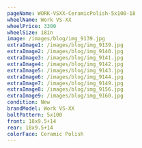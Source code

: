 ```yaml
---
pageName: WORK-VSXX-CeramicPolish-5x100-18
wheelName: Work VS-XX
wheelPrice: 3300
wheelSize: 18in
image: /images/blog/img_9139.jpg
extraImage1: /images/blog/img_9139.jpg
extraImage2: /images/blog/img_9140.jpg
extraImage3: /images/blog/img_9141.jpg
extraImage4: /images/blog/img_9142.jpg
extraImage5: /images/blog/img_9143.jpg
extraImage6: /images/blog/img_9144.jpg
extraImage7: /images/blog/img_9149.jpg
extraImage8: /images/blog/img_9156.jpg
extraImage9: /images/blog/img_9160.jpg
condition: New
brandModel: Work VS-XX
boltPattern: 5x100
front: 18x9.5+14
rear: 18x9.5+14
colorFace: Ceramic Polish
---
```

